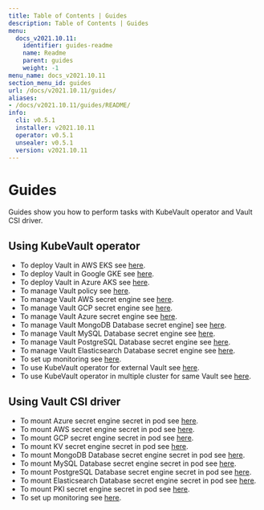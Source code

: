 ```yaml
---
title: Table of Contents | Guides
description: Table of Contents | Guides
menu:
  docs_v2021.10.11:
    identifier: guides-readme
    name: Readme
    parent: guides
    weight: -1
menu_name: docs_v2021.10.11
section_menu_id: guides
url: /docs/v2021.10.11/guides/
aliases:
- /docs/v2021.10.11/guides/README/
info:
  cli: v0.5.1
  installer: v2021.10.11
  operator: v0.5.1
  unsealer: v0.5.1
  version: v2021.10.11
---
```


# Guides

Guides show you how to perform tasks with KubeVault operator and Vault CSI driver.

## Using KubeVault operator

- To deploy Vault in AWS EKS see [here](/docs/v2021.10.11/guides/platforms/eks).
- To deploy Vault in Google GKE see [here](/docs/v2021.10.11/guides/platforms/gke).
- To deploy Vault in Azure AKS see [here](/docs/v2021.10.11/guides/platforms/aks).
- To manage Vault policy see [here](/docs/v2021.10.11/guides/policy-management/overview).
- To manage Vault AWS secret engine see [here](/docs/v2021.10.11/guides/secret-engines/aws/overview).
- To manage Vault GCP secret engine see [here](/docs/v2021.10.11/guides/secret-engines/gcp/overview).
- To manage Vault Azure secret engine see [here](/docs/v2021.10.11/guides/secret-engines/azure/overview).
- To manage Vault MongoDB Database secret engine] see [here](/docs/v2021.10.11/guides/secret-engines/mongodb/overview).
- To manage Vault MySQL Database secret engine see [here](/docs/v2021.10.11/guides/secret-engines/mysql/overview).
- To manage Vault PostgreSQL Database secret engine see [here](/docs/v2021.10.11/guides/secret-engines/postgres/overview).
- To manage Vault Elasticsearch Database secret engine see [here](/docs/v2021.10.11/guides/secret-engines/elasticsearch/overview).
- To set up monitoring see [here](/docs/v2021.10.11/guides/monitoring/overview).
- To use KubeVault operator for external Vault see [here](/docs/v2021.10.11/guides/platforms/external-vault).
- To use KubeVault operator in multiple cluster for same Vault see [here](/docs/v2021.10.11/guides/platforms/multi-cluster-vault).

## Using Vault CSI driver

- To mount Azure secret engine secret in pod see [here](/docs/v2021.10.11/guides/secret-engines/azure/csi-driver).
- To mount AWS secret engine secret in pod see [here](/docs/v2021.10.11/guides/secret-engines/aws/csi-driver).
- To mount GCP secret engine secret in pod see [here](/docs/v2021.10.11/guides/secret-engines/gcp/csi-driver).
- To mount KV secret engine secret in pod see [here](/docs/v2021.10.11/guides/secret-engines/kv/csi-driver).
- To mount MongoDB Database secret engine secret in pod see [here](/docs/v2021.10.11/guides/secret-engines/mongodb/csi-driver).
- To mount MySQL Database secret engine secret in pod see [here](/docs/v2021.10.11/guides/secret-engines/mysql/csi-driver).
- To mount PostgreSQL Database secret engine secret in pod see [here](/docs/v2021.10.11/guides/secret-engines/postgres/csi-driver).
- To mount Elasticsearch Database secret engine secret in pod see [here](/docs/v2021.10.11/guides/secret-engines/elasticsearch/csi-driver).
- To mount PKI secret engine secret in pod see [here](/docs/v2021.10.11/guides/secret-engines/pki/csi-driver).
- To set up monitoring see [here](/docs/v2021.10.11/guides/monitoring/overview).
